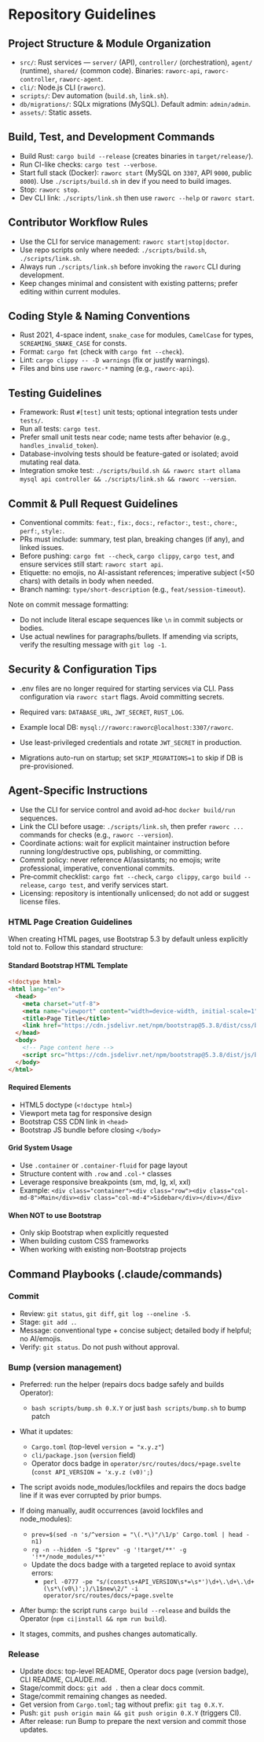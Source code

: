 # Repository Guidelines

## Project Structure & Module Organization
- `src/`: Rust services — `server/` (API), `controller/` (orchestration), `agent/` (runtime), `shared/` (common code). Binaries: `raworc-api`, `raworc-controller`, `raworc-agent`.
- `cli/`: Node.js CLI (`raworc`).
- `scripts/`: Dev automation (`build.sh`, `link.sh`).
- `db/migrations/`: SQLx migrations (MySQL). Default admin: `admin/admin`.
- `assets/`: Static assets.

## Build, Test, and Development Commands
- Build Rust: `cargo build --release` (creates binaries in `target/release/`).
- Run CI-like checks: `cargo test --verbose`.
- Start full stack (Docker): `raworc start` (MySQL on `3307`, API `9000`, public `8000`). Use `./scripts/build.sh` in dev if you need to build images.
- Stop: `raworc stop`.
- Dev CLI link: `./scripts/link.sh` then use `raworc --help` or `raworc start`.

## Contributor Workflow Rules
- Use the CLI for service management: `raworc start|stop|doctor`.
- Use repo scripts only where needed: `./scripts/build.sh`, `./scripts/link.sh`.
- Always run `./scripts/link.sh` before invoking the `raworc` CLI during development.
- Keep changes minimal and consistent with existing patterns; prefer editing within current modules.

## Coding Style & Naming Conventions
- Rust 2021, 4-space indent, `snake_case` for modules, `CamelCase` for types, `SCREAMING_SNAKE_CASE` for consts.
- Format: `cargo fmt` (check with `cargo fmt --check`).
- Lint: `cargo clippy -- -D warnings` (fix or justify warnings).
- Files and bins use `raworc-*` naming (e.g., `raworc-api`).

## Testing Guidelines
- Framework: Rust `#[test]` unit tests; optional integration tests under `tests/`.
- Run all tests: `cargo test`.
- Prefer small unit tests near code; name tests after behavior (e.g., `handles_invalid_token`).
- Database-involving tests should be feature-gated or isolated; avoid mutating real data.
- Integration smoke test: `./scripts/build.sh && raworc start ollama mysql api controller && ./scripts/link.sh && raworc --version`.

## Commit & Pull Request Guidelines
- Conventional commits: `feat:`, `fix:`, `docs:`, `refactor:`, `test:`, `chore:`, `perf:`, `style:`.
- PRs must include: summary, test plan, breaking changes (if any), and linked issues.
- Before pushing: `cargo fmt --check`, `cargo clippy`, `cargo test`, and ensure services still start: `raworc start api`.
- Etiquette: no emojis, no AI-assistant references; imperative subject (<50 chars) with details in body when needed.
- Branch naming: `type/short-description` (e.g., `feat/session-timeout`).

Note on commit message formatting:
- Do not include literal escape sequences like `\n` in commit subjects or bodies.
- Use actual newlines for paragraphs/bullets. If amending via scripts, verify the resulting message with `git log -1`.

## Security & Configuration Tips
- .env files are no longer required for starting services via CLI. Pass configuration via `raworc start` flags. Avoid committing secrets.
- Required vars: `DATABASE_URL`, `JWT_SECRET`, `RUST_LOG`.
 
- Example local DB: `mysql://raworc:raworc@localhost:3307/raworc`.
- Use least-privileged credentials and rotate `JWT_SECRET` in production.
- Migrations auto-run on startup; set `SKIP_MIGRATIONS=1` to skip if DB is pre-provisioned.

## Agent-Specific Instructions
- Use the CLI for service control and avoid ad‑hoc `docker build/run` sequences.
- Link the CLI before usage: `./scripts/link.sh`, then prefer `raworc ...` commands for checks (e.g., `raworc --version`).
- Coordinate actions: wait for explicit maintainer instruction before running long/destructive ops, publishing, or committing.
- Commit policy: never reference AI/assistants; no emojis; write professional, imperative, conventional commits.
- Pre‑commit checklist: `cargo fmt --check`, `cargo clippy`, `cargo build --release`, `cargo test`, and verify services start.
- Licensing: repository is intentionally unlicensed; do not add or suggest license files.

### HTML Page Creation Guidelines
When creating HTML pages, use Bootstrap 5.3 by default unless explicitly told not to. Follow this standard structure:

#### Standard Bootstrap HTML Template
```html
<!doctype html>
<html lang="en">
  <head>
    <meta charset="utf-8">
    <meta name="viewport" content="width=device-width, initial-scale=1">
    <title>Page Title</title>
    <link href="https://cdn.jsdelivr.net/npm/bootstrap@5.3.8/dist/css/bootstrap.min.css" rel="stylesheet">
  </head>
  <body>
    <!-- Page content here -->
    <script src="https://cdn.jsdelivr.net/npm/bootstrap@5.3.8/dist/js/bootstrap.bundle.min.js"></script>
  </body>
</html>
```

#### Required Elements
- HTML5 doctype (`<!doctype html>`)
- Viewport meta tag for responsive design
- Bootstrap CSS CDN link in `<head>`
- Bootstrap JS bundle before closing `</body>`

#### Grid System Usage
- Use `.container` or `.container-fluid` for page layout
- Structure content with `.row` and `.col-*` classes
- Leverage responsive breakpoints (sm, md, lg, xl, xxl)
- Example: `<div class="container"><div class="row"><div class="col-md-8">Main</div><div class="col-md-4">Sidebar</div></div></div>`

#### When NOT to use Bootstrap
- Only skip Bootstrap when explicitly requested
- When building custom CSS frameworks  
- When working with existing non-Bootstrap projects

## Command Playbooks (.claude/commands)
### Commit
- Review: `git status`, `git diff`, `git log --oneline -5`.
- Stage: `git add .`.
- Message: conventional type + concise subject; detailed body if helpful; no AI/emojis.
- Verify: `git status`. Do not push without approval.

### Bump (version management)
- Preferred: run the helper (repairs docs badge safely and builds Operator):
  - `bash scripts/bump.sh 0.X.Y` or just `bash scripts/bump.sh` to bump patch
- What it updates:
  - `Cargo.toml` (top-level `version = "x.y.z"`)
  - `cli/package.json` (`version` field)
  - Operator docs badge in `operator/src/routes/docs/+page.svelte` (`const API_VERSION = 'x.y.z (v0)';`)
- The script avoids node_modules/lockfiles and repairs the docs badge line if it was ever corrupted by prior bumps.
- If doing manually, audit occurrences (avoid lockfiles and node_modules):
  - `prev=$(sed -n 's/^version = "\(.*\)"/\1/p' Cargo.toml | head -n1)`
  - `rg -n --hidden -S "$prev" -g '!target/**' -g '!**/node_modules/**'`
  - Update the docs badge with a targeted replace to avoid syntax errors:
    - `perl -0777 -pe "s/(const\s+API_VERSION\s*=\s*')\d+\.\d+\.\d+(\s*\(v0\)';)/\1$new\2/" -i operator/src/routes/docs/+page.svelte`
  
- After bump: the script runs `cargo build --release` and builds the Operator (`npm ci|install && npm run build`).
- It stages, commits, and pushes changes automatically.

### Release
- Update docs: top-level README, Operator docs page (version badge), CLI README, CLAUDE.md.
- Stage/commit docs: `git add .` then a clear docs commit.
- Stage/commit remaining changes as needed.
- Get version from `Cargo.toml`; tag without prefix: `git tag 0.X.Y`.
- Push: `git push origin main && git push origin 0.X.Y` (triggers CI).
- After release: run Bump to prepare the next version and commit those updates.
